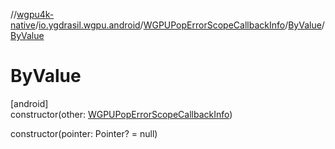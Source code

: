 //[wgpu4k-native](../../../../index.md)/[io.ygdrasil.wgpu.android](../../index.md)/[WGPUPopErrorScopeCallbackInfo](../index.md)/[ByValue](index.md)/[ByValue](-by-value.md)

# ByValue

[android]\
constructor(other: [WGPUPopErrorScopeCallbackInfo](../index.md))

constructor(pointer: Pointer? = null)
